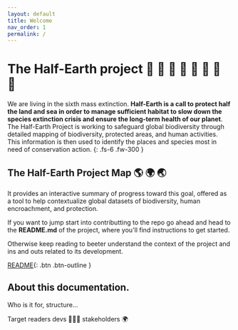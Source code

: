 ```yaml
---
layout: default
title: Welcome
nav_order: 1
permalink: /
---
```


# __The Half-Earth project__ 🐡 🦎 🦉 🐍 🐋 🌲 🦧 🌵
We are living in the sixth mass extinction. __Half-Earth is a call to protect half the land and sea in order to manage sufficient habitat to slow down the species extinction crisis and ensure the long-term health of our planet__. The Half-Earth Project is working to safeguard global biodiversity through detailed mapping of biodiversity, protected areas, and human activities. This information is then used to identify the places and species most in need of conservation action.
{: .fs-6 .fw-300 }


## __The Half-Earth Project Map__  🌎 🌍 🌏
It provides an interactive summary of progress toward this goal, offered as a tool to help contextualize global datasets of biodiversity, human encroachment, and protection. 

If you want to jump start into contributting to the repo go ahead and head to the __README.md__ of the project, where you'll find instructions to get started.  

Otherwise keep reading to beeter understand the context of the project and ins and outs related to its development.  

[README](https://github.com/Vizzuality/half-earth-v3/blob/master/README.md){: .btn .btn-outline } 

## About this documentation.
Who is it for, structure...

Target readers 
devs 👩🏽‍💻
stakeholders 🌍
